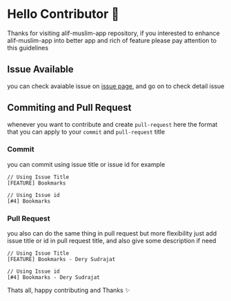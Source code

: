 # Hello Contributor 👋

Thanks for visiting alif-muslim-app repository, if you interested to enhance alif-muslim-app into better app and rich of feature please pay attention to this guidelines

## Issue Available
you can check avaiable issue on [issue page](https://github.com/derysudrajat/alif-muslim-app/issues), and go on to check detail issue

## Commiting and Pull Request
whenever you want to contribute and create `pull-request` here the format that you can apply to your `commit` and `pull-request` title

### Commit
you can commit using issue title or issue id for example
```
// Using Issue Title
[FEATURE] Bookmarks

// Using Issue id
[#4] Bookmarks
```

### Pull Request
you also can do the same thing in pull request but more flexibility just add issue title or id in pull request title, and also give some description if need
```
// Using Issue Title
[FEATURE] Bookmarks - Dery Sudrajat

// Using Issue id
[#4] Bookmarks - Dery Sudrajat
```

Thats all, happy contributing and Thanks ✨
```
